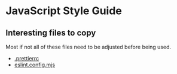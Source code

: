 # JavaScript Style Guide

## Interesting files to copy

Most if not all of these files need to be adjusted before being used.

- [.prettierrc](.prettierrc)
- [eslint.config.mjs](eslint.config.mjs)
